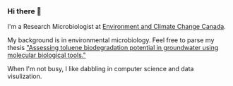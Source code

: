 ### Hi there 👋

I'm a Research Microbiologist at [Environment and Climate Change Canada](https://ec.gc.ca/).

My background is in environmental microbiology. Feel free to parse my thesis ["Assessing toluene biodegradation potential in groundwater using molecular biological tools."](https://atrium.lib.uoguelph.ca/xmlui/handle/10214/27429)

When I'm not busy, I like dabbling in computer science and data visulization.

<!--
**microbiology-marcus/microbiology-marcus** is a ✨ _special_ ✨ repository because its `README.md` (this file) appears on your GitHub profile.

Here are some ideas to get you started:

- 🔭 I’m currently working on ...
- 🌱 I’m currently learning ...
- 👯 I’m looking to collaborate on ...
- 🤔 I’m looking for help with ...
- 💬 Ask me about ...
- 📫 How to reach me: ...
- 😄 Pronouns: ...
- ⚡ Fun fact: ...
-->

